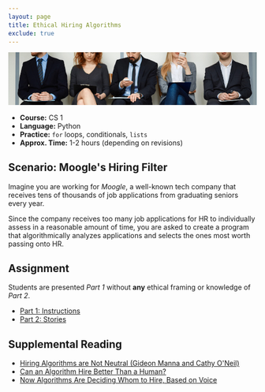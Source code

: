 ```yaml
---
layout: page
title: Ethical Hiring Algorithms
exclude: true
---
```


![ethical hiring](img/hiring.jpg)

- **Course:** CS 1
- **Language:** Python
- **Practice:** `for` loops, conditionals, `lists`
- **Approx. Time:** 1-2 hours (depending on revisions)

## Scenario: Moogle's Hiring Filter
Imagine you are working for _Moogle_, a well-known tech company that receives tens of thousands of job applications from graduating seniors every year.

Since the company receives too many job applications for HR to individually assess in a reasonable amount of time, you are asked to create a program that algorithmically analyzes applications and selects the ones most worth passing onto HR.

## Assignment
Students are presented _Part 1_ without **any** ethical framing or knowledge of _Part 2_.
- [Part 1: Instructions](instructions.html)
- [Part 2: Stories](stories.html)

## Supplemental Reading
- [Hiring Algorithms are Not Neutral (Gideon Manna and Cathy O'Neil)](https://hbr.org/2016/12/hiring-algorithms-are-not-neutral)
- [Can an Algorithm Hire Better Than a Human?](https://www.nytimes.com/2015/06/26/upshot/can-an-algorithm-hire-better-than-a-human.html)
- [Now Algorithms Are Deciding Whom to Hire, Based on Voice](https://www.npr.org/sections/alltechconsidered/2015/03/23/394827451/now-algorithms-are-deciding-whom-to-hire-based-on-voice)
